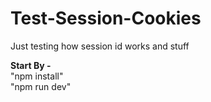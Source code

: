 # Test-Session-Cookies
Just testing how session id works and stuff

**Start By -**  
"npm install"   
"npm run dev"
